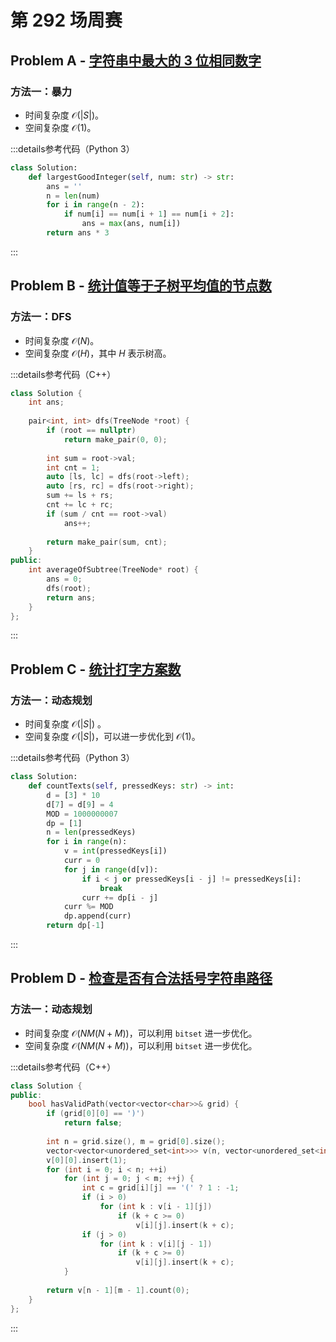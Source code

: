 # 第 292 场周赛

## Problem A - [字符串中最大的 3 位相同数字](https://leetcode.cn/problems/largest-3-same-digit-number-in-string/)

### 方法一：暴力

- 时间复杂度 $\mathcal{O}(|S|)$。
- 空间复杂度 $\mathcal{O}(1)$。

:::details参考代码（Python 3）

```python
class Solution:
    def largestGoodInteger(self, num: str) -> str:
        ans = ''
        n = len(num)
        for i in range(n - 2):
            if num[i] == num[i + 1] == num[i + 2]:
                ans = max(ans, num[i])
        return ans * 3
```

:::

## Problem B - [统计值等于子树平均值的节点数](https://leetcode.cn/problems/count-nodes-equal-to-average-of-subtree/)

### 方法一：DFS

- 时间复杂度 $\mathcal{O}(N)$。
- 空间复杂度 $\mathcal{O}(H)$，其中 $H$ 表示树高。

:::details参考代码（C++）

```cpp
class Solution {
    int ans;
    
    pair<int, int> dfs(TreeNode *root) {
        if (root == nullptr)
            return make_pair(0, 0);
        
        int sum = root->val;
        int cnt = 1;
        auto [ls, lc] = dfs(root->left);
        auto [rs, rc] = dfs(root->right);
        sum += ls + rs;
        cnt += lc + rc;
        if (sum / cnt == root->val)
            ans++;
        
        return make_pair(sum, cnt);
    }
public:
    int averageOfSubtree(TreeNode* root) {
        ans = 0;
        dfs(root);
        return ans;
    }
};
```

:::

## Problem C - [统计打字方案数](https://leetcode.cn/problems/count-number-of-texts/)

### 方法一：动态规划

- 时间复杂度 $\mathcal{O}(|S|)$ 。
- 空间复杂度 $\mathcal{O}(|S|)$，可以进一步优化到 $\mathcal{O}(1)$。

:::details参考代码（Python 3）

```python
class Solution:
    def countTexts(self, pressedKeys: str) -> int:
        d = [3] * 10
        d[7] = d[9] = 4
        MOD = 1000000007
        dp = [1]
        n = len(pressedKeys)
        for i in range(n):
            v = int(pressedKeys[i])
            curr = 0
            for j in range(d[v]):
                if i < j or pressedKeys[i - j] != pressedKeys[i]:
                    break
                curr += dp[i - j]
            curr %= MOD
            dp.append(curr)
        return dp[-1]
```

:::

## Problem D - [检查是否有合法括号字符串路径](https://leetcode.cn/problems/check-if-there-is-a-valid-parentheses-string-path/)

### 方法一：动态规划

- 时间复杂度 $\mathcal{O}(NM(N+M))$，可以利用 `bitset` 进一步优化。
- 空间复杂度 $\mathcal{O}(NM(N+M))$，可以利用 `bitset` 进一步优化。

:::details参考代码（C++）

```cpp
class Solution {
public:
    bool hasValidPath(vector<vector<char>>& grid) {
        if (grid[0][0] == ')')
            return false;
        
        int n = grid.size(), m = grid[0].size();
        vector<vector<unordered_set<int>>> v(n, vector<unordered_set<int>>(m));
        v[0][0].insert(1);
        for (int i = 0; i < n; ++i)
            for (int j = 0; j < m; ++j) {
                int c = grid[i][j] == '(' ? 1 : -1;
                if (i > 0)
                    for (int k : v[i - 1][j])
                        if (k + c >= 0)
                            v[i][j].insert(k + c);
                if (j > 0)
                    for (int k : v[i][j - 1])
                        if (k + c >= 0)
                            v[i][j].insert(k + c);
            }
        
        return v[n - 1][m - 1].count(0);
    }
};
```

:::
